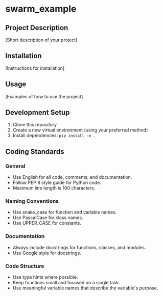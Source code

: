 # swarm_example

## Project Description

[Short description of your project]

## Installation

[Instructions for installation]

## Usage

[Examples of how to use the project]

## Development Setup

1. Clone this repository
2. Create a new virtual environment (using your preferred method)
3. Install dependencies: `pip install -e .`

## Coding Standards

### General

- Use English for all code, comments, and documentation.
- Follow PEP 8 style guide for Python code.
- Maximum line length is 100 characters.

### Naming Conventions

- Use snake_case for function and variable names.
- Use PascalCase for class names.
- Use UPPER_CASE for constants.

### Documentation

- Always include docstrings for functions, classes, and modules.
- Use Google style for docstrings.

### Code Structure

- Use type hints where possible.
- Keep functions small and focused on a single task.
- Use meaningful variable names that describe the variable's purpose.
